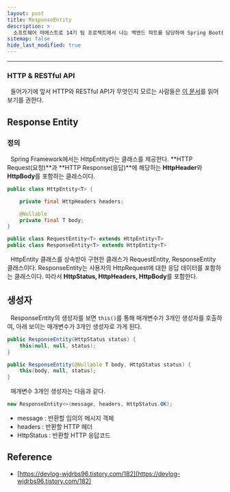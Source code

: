 ```yaml
---
layout: post
title: ResponseEntity
description: >
  소프트웨어 마에스트로 14기 팀 프로젝트에서 나는 백엔드 파트를 담당하여 Spring Boot를 통한 API 서버 개발을 하게 되었다. 이를 위해 학습 차 게시글을 작성하게 되었다.
sitemap: false
hide_last_modified: true
---
```


---

### HTTP & RESTful API

&nbsp; 들어가기에 앞서 HTTP와 RESTful API가 무엇인지 모르는 사람들은 [이 문서](https://jinu0137.github.io/network/2023-05-01-http/)를 읽어보기를 권한다.

## Response Entity

### 정의

&nbsp; Spring Framework에서는 HttpEntity라는 클래스를 제공한다. **HTTP Request(요청)**과 **HTTP Response(응답)**에 해당하는 **HttpHeader**와 **HttpBody**를 포함하는 클래스이다.

```java
public class HttpEntity<T> {

	private final HttpHeaders headers;

	@Nullable
	private final T body;
}
```

```java
public class RequestEntity<T> extends HttpEntity<T>
public class ResponseEntity<T> extends HttpEntity<T>
```

&nbsp; HttpEntity 클래스를 상속받아 구현한 클래스가 RequestEntity, ResponseEntity 클래스이다. ResponseEntity는 사용자의 HttpRequest에 대한 응답 데이터를 포함하는 클래스이다. 따라서 **HttpStatus, HttpHeaders, HttpBody**를 포함한다.

## 생성자

&nbsp; ResponseEntity의 생성자를 보면 `this()`를 통해 매개변수가 3개인 생성자를 호출하여, 아래 보이는 매개변수가 3개인 생성자로 가게 된다.

```java
public ResponseEntity(HttpStatus status) {
	this(null, null, status);
}
```

```java
public ResponseEntity(@Nullable T body, HttpStatus status) {
	this(body, null, status);
}
```

&nbsp; 매개변수 3개인 생성자는 다음과 같다.

```java
new ResponseEntity<>(message, headers, HttpStatus.OK);
```

- message : 반환할 임의의 메시지 객체
- headers : 반환할 HTTP 헤더
- HttpStatus : 반환할 HTTP 응답코드

## Reference

- [https://devlog-wjdrbs96.tistory.com/182](https://devlog-wjdrbs96.tistory.com/182)
